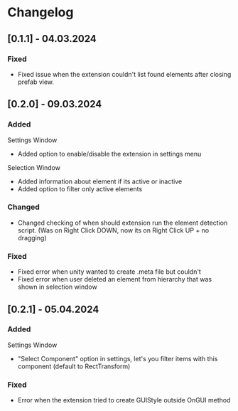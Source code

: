 # Changelog

## [0.1.1] - 04.03.2024

### Fixed

-   Fixed issue when the extension couldn't list found elements after closing prefab view.

## [0.2.0] - 09.03.2024

### Added

Settings Window

-   Added option to enable/disable the extension in settings menu

Selection Window

-   Added information about element if its active or inactive
-   Added option to filter only active elements

### Changed

-   Changed checking of when should extension run the element detection script. (Was on Right Click DOWN, now its on Right Click UP + no dragging)

### Fixed

-   Fixed error when unity wanted to create .meta file but couldn't
-   Fixed error when user deleted an element from hierarchy that was shown in selection window

## [0.2.1] - 05.04.2024

### Added

Settings Window

-   "Select Component" option in settings, let's you filter items with this component (default to RectTransform)

### Fixed

-   Error when the extension tried to create GUIStyle outside OnGUI method
